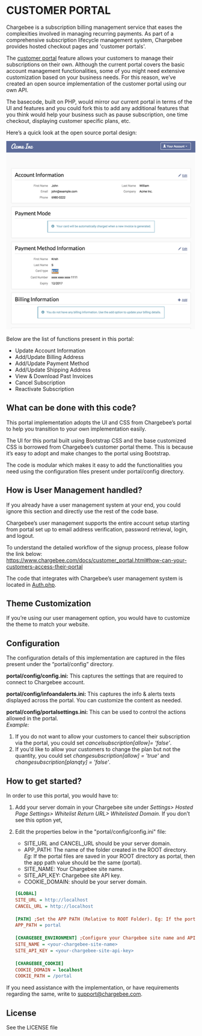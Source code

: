 # CUSTOMER PORTAL

Chargebee is a subscription billing management service that eases the complexities involved in managing recurring payments. As part of a comprehensive subscription lifecycle management system, Chargebee provides hosted checkout pages and 'customer portals'.

The [customer portal](https://www.chargebee.com/docs/customer_portal.html) feature allows your customers to manage their subscriptions on their own. Although the current portal covers the basic account management functionalities, some of you might need extensive customization based on your business needs. For this reason, we’ve created an open source implementation of the customer portal using our own API. 

The basecode, built on PHP, would mirror our current portal in terms of the UI and features and you could fork this to add any additional features that you think would help your business such as pause subscription, one time checkout, displaying customer specific plans, etc.

Here’s a quick look at the open source portal design:

![Portal UI](screenshot-1.png)

Below are the list of functions present in this portal:
* Update Account Information
* Add/Update Billing Address
* Add/Update Payment Method
* Add/Update Shipping Address
* View & Download Past Invoices
* Cancel Subscription
* Reactivate Subscription

## What can be done with this code?

This portal implementation adopts the UI and CSS from Chargebee’s portal to help you transition to your own implementation easily.

The UI for this portal built using Bootstrap CSS and the base customized CSS is borrowed from Chargebee’s customer portal theme. This is because it’s easy to adopt and make changes to the portal using Bootstrap. 

The code is modular which makes it easy to add the functionalities you need using the configuration files present under portal/config directory.

## How is User Management handled?

If you already have a user management system at your end, you could ignore this section and directly use the rest of the code base.

Chargebee’s user management supports the entire account setup starting from portal set up to email address verification, password retrieval, login, and logout. 

To understand the detailed workflow of the signup process, please follow the link below: 
https://www.chargebee.com/docs/customer_portal.html#how-can-your-customers-access-their-portal

The code that integrates with Chargebee’s user management system is located in [Auth.php](portal/Auth.php).

## Theme Customization
If you’re using our user management option, you would have to customize the theme to match your website. 

## Configuration

The configuration details of this implementation are captured in the files present under the “portal/config” directory.

**portal/config/config.ini:** This captures the settings that are required to connect to Chargebee account.

**portal/config/infoandalerts.ini:** This captures the info & alerts texts displayed across the portal. You can customize the content as needed.

**portal/config/portalsettings.ini:** This can be used to control the actions allowed in the portal.  
*Example:*   
1. If you do not want to allow your customers to cancel their subscription via the portal, you could set *cancelsubscription[allow]= ‘false’*.  
2. If you’d like to allow your customers to change the plan but not the quantity, you could set *changesubscription[allow] = 'true'* and *changesubscription[planqty] = 'false'*.

## How to get started?

In order to use this portal, you would have to:

1. Add your server domain in your Chargebee site under *Settings> Hosted Page Settings> Whitelist Return URL> Whitelisted Domain*. If you don’t see this option yet,
2. Edit the properties below in the "portal/config/config.ini" file:
   * SITE_URL and CANCEL_URL should be your server domain.
   * APP_PATH: The name of the folder created in the ROOT directory. *Eg:* If the portal files are saved in your ROOT directory as portal, then the app path value should be the same (portal).
    * SITE_NAME: Your Chargebee site name.
    * SITE_API_KEY: Chargebee site API key.
    * COOKIE_DOMAIN: should be your server domain.

    ```ini
    [GLOBAL]
    SITE_URL = http://localhost
    CANCEL_URL = http://localhost

    [PATH] ;Set the APP PATH (Relative to ROOT Folder). Eg: If the portal files are saved in your ROOT directory as portal, then the app path value should be the same (portal).
    APP_PATH = portal

    [CHARGEBEE_ENVIRONMENT] ;Configure your Chargebee site name and API key.
    SITE_NAME = <your-chargebee-site-name>
    SITE_API_KEY = <your-chargebee-site-api-key>

    [CHARGEBEE_COOKIE]
    COOKIE_DOMAIN = localhost
    COOKIE_PATH = /portal
    ```

If you need assistance with the implementation, or have requirements regarding the same, write to support@chargebee.com. 

## License
See the LICENSE file
